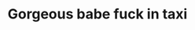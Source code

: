 ---
layout: post
title: Gorgeous babe fuck in taxi
duration: '10:45'
view: 211
rate: 2
video: 'https://flashservice.xvideos.com/embedframe/27495079'
category:
 - rough
 - busty
 - blonde
 - outdoor
 - stunning
 - gorgeous
tags: 
 - sucked
 - fucked
priority: 0.9
changefreq: daily
---